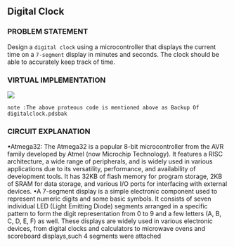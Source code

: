 ## Digital Clock

### PROBLEM STATEMENT
Design a `digital clock` using a microcontroller that displays the current time on a `7-segment` display in minutes and seconds. The clock should be able to accurately keep track of time.


### VIRTUAL IMPLEMENTATION

<img src="https://github.com/VRASHABHPATIL/Microcontroller-Projects/assets/105427388/87d7fae4-f3de-41d9-b315-cf37be371dd3"/>

`note :The above proteous code is mentioned above as Backup Of digitalclock.pdsbak`

### CIRCUIT EXPLANATION
•Atmega32: The Atmega32 is a popular 8-bit microcontroller from the 
AVR family developed by Atmel (now Microchip Technology). It 
features a RISC architecture, a wide range of peripherals, and is 
widely used in various applications due to its versatility, performance, 
and availability of development tools. It has 32KB of flash memory 
for program storage, 2KB of SRAM for data storage, and various I/O 
ports for interfacing with external devices.
•A 7-segment display is a simple electronic component used to 
represent numeric digits and some basic symbols. It consists of seven 
individual LED (Light Emitting Diode) segments arranged in a specific 
pattern to form the digit representation from 0 to 9 and a few letters (A, 
B, C, D, E, F) as well. These displays are widely used in various 
electronic devices, from digital clocks and calculators to microwave 
ovens and scoreboard displays,such 4 segments were attached
